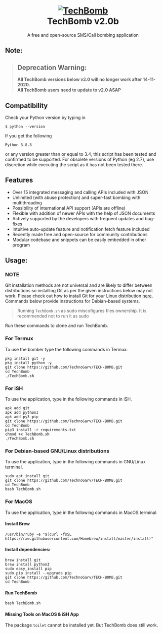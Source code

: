 <h1 align="center">
  <br>
  <a href="https://github.com/TechnoGarv/TECH-BOMB.git"><img src="https://secure.gravatar.com/avatar/a4cc1104b0fbc3b53fdcd27033691c1f?s=240&d=identicon&r=g" alt="TechBomb"></a>
  <br>
  TechBomb v2.0b
  <br>
</h1>


<p align="center">A free and open-source SMS/Call bombing application</p>

## Note:


> ## Deprecation Warning:
> **All TechBomb versions below v2.0 will no longer work after 14-11-2020.**  
**All TechBomb users need to update to v2.0 ASAP**

## Compatibility
Check your Python version by typing in
```shell script
$ python --version
```
If you get the following
```shell script
Python 3.8.3
```
or any version greater than or equal to 3.4, this script has been tested and confirmed to be supported. For obsolete versions of Python (eg 2.7), use discretion while executing the script as it has not been tested there.

## Features

- Over 15 integrated messaging and calling APIs included with JSON
- Unlimited (with abuse protection) and super-fast bombing with multithreading
- Possibility of international API support (APIs are offline)
- Flexible with addition of newer APIs with the help of JSON documents
- Actively supported by the developers with frequent updates and bug-fixes
- Intuitive auto-update feature and notification fetch feature included
- Recently made free and open-source for community contributions
- Modular codebase and snippets can be easily embedded in other program


## Usage:

### NOTE 

Git installation methods are not universal and are likely to differ between distributions so installing Git as per the given instructions below may not work. Please check out how to install Git for your Linux distribution [here](https://git-scm.com/). Commands below provide instructions for Debian-based systems.

>Running `TechBomb.sh` as sudo miscofigures files ownership. It is recommended not to run it as sudo

Run these commands to clone and run TechBomb.

### For Termux

To use the bomber type the following commands in Termux:
```shell script
pkg install git -y 
pkg install python -y 
git clone https://github.com/TechnoGarv/TECH-BOMB.git
cd TechBomb
./TechBomb.sh
```

### For iSH

To use the application, type in the following commands in iSH.
```shell script
apk add git
apk add python3
apk add py3-pip
git clone https://github.com/TechnoGarv/TECH-BOMB.git
cd TechBomb
pip3 install -r requirements.txt
chmod +x TechBomb.sh
./TechBomb.sh
```

### For Debian-based GNU/Linux distributions

To use the application, type in the following commands in GNU/Linux terminal.
```shell script
sudo apt install git
git clone https://github.com/TechnoGarv/TECH-BOMB.git
cd TechBomb
bash TechBomb.sh
```

### For MacOS

To use the application, type in the following commands in MacOS terminal:

#### Install Brew

```shell script
/usr/bin/ruby -e "$(curl -fsSL https://raw.githubusercontent.com/Homebrew/install/master/install)"
````

#### Install dependencies:

```shell script
brew install git
brew install python3
sudo easy_install pip
sudo pip install --upgrade pip
git clone https://github.com/TechnoGarv/TECH-BOMB.git
cd TechBomb
```

#### Run TechBomb

```shell script
bash TechBomb.sh
```

#### Missing Tools on MacOS & iSH App

The package `toilet` cannot be installed yet. But TechBomb does still work.
